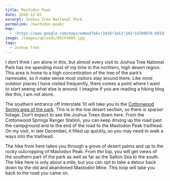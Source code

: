 ```yaml
---
title: Mastodon Peak
date: 2016-12-03
excerpt: Joshua Tree National Park
permalink: /mastodon-peak/
map:
  - 'https://www.google.com/maps/embed?pb=!1m18!1m12!1m3!1d109076.60182530613!2d-115.8807748373176!3d33.73689904172951!2m3!1f0!2f0!3f0!3m2!1i1024!2i768!4f13.1!3m3!1m2!1s0x80da7d016004a3e7%3A0xb4a703dd23711748!2sCottonwood+Spring!5e1!3m2!1sen!2sus!4v1480732609821'
image: /images/uploads/DSCF4004.jpg
tags:
  - Joshua Tree
---
```

I don’t think I am alone in this, but almost every visit to Joshua Tree National Park has me spending most of my time in the northern, high desert region. This area is home to a high concentration of the tree of the park’s namesake, so it make sense most visitors stay around there. Like most outdoor places I have visited frequently, there comes a point where I want to start seeing what else is around. I imagine if you are reading a hiking blog like this, I am not alone.

The southern entrance off Interstate 10 will take you to the <a href="https://www.nps.gov/jotr/planyourvisit/cottonwood.htm">Cottonwood Spring area of the park</a>. This is in the low desert section, so there is sparser foliage. Don’t expect to see the Joshua Trees down here. From the Cottonwood Springs Ranger Station, you can keep driving up the road past the campground and to the end of the road to the Mastodon Peak trailhead. On my visit, in late December, it filled up quickly, so you may need to walk a ways into the trailhead.

The hike from here takes you through a grove of desert palms and up to the rocky outcropping of Mastodon Peak. From the top, you will get views of the southern part of the park as well as far as the Salton Sea to the south. The hike here is only about a mile, but you can opt to take a detour back down by the old and abandoned Mastodon Mine. This loop will take you back to the road you came on.



